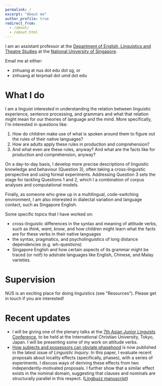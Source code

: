 ```yaml
---
permalink: /
excerpt: "About me"
author_profile: true
redirect_from: 
  - /about/
  - /about.html
---
```


I am an assistant professor at the [Department of English, Linguistics and Theatre Studies](https://fass.nus.edu.sg/elts/) at the [National University of Singapore](https://www.nus.edu.sg/).

Email me at either:
+ znhuang at nus dot edu dot sg, or
+ znhuang at terpmail dot umd dot edu

What I do
======
I am a linguist interested in understanding the relation between linguistic experience, sentence processing, and grammars and what that relation might mean for our theories of language and the mind. More specifically, I'm interested in questions like:
1. How do children make use of what is spoken around them to figure out the rules of their native languages? 
1. How are adults apply these rules in production and comprehension?
1. And what even are these rules, anyway? And what are the facts like for production and comprehension, anyway?
 
On a day-to-day basis, I develop more precise descriptions of linguistic knowledge and behaviour (Question 3), often taking a cross-linguistic perspective and using formal experiments. Addressing Question 3 sets the stage for tackling Questions 1 and 2, which I  a combination of corpus analyses and computational models. 

Finally, as someone who grew up in a multilingual, code-switching environment, I am also interested in dialectal variation and language contact, such as Singapore English.

Some specific topics that I have worked on:
+ cross-linguistic differences in the syntax and meaning of attitude verbs, such as *think*, *want*, *know*, and how children might learn what the facts are for these verbs in their native languages
+ the syntax, pragmatics, and psycholinguistics of long distance dependencies (e.g. wh-questions)
+ Singapore English and how certain aspects of its grammar might be traced (or not!) to adstrate languages like English, Chinese, and Malay varieties.

Supervision
======
NUS is an exciting place for doing linguistics (see "Resources"). Please get in touch if you are interested!

Recent updates
======
+ I will be giving one of the plenary talks at the [7th Asian Junior Linguists Conference](https://sites.google.com/view/ajl7/home), to be held at the International Christian University, Tokyo, Japan. I will be presenting some of my work on attitude verbs.
+ [How subjects and possessors can obviate phasehood](https://doi.org/10.1162/ling_a_00414) is now published in the latest issue of *Linguistic Inquiry*. In this paper, I evaluate recent proposals about locality effects (specifically, phases), with a series of experiments. I discuss ways of deriving these effects from two independently-motivated proposals. I further show that a similar effect exists in the nominal domain, suggesting that clauses and nominals are structurally parallel in this respect. ([Lingbuzz manuscript](https://ling.auf.net/lingbuzz/005834))
